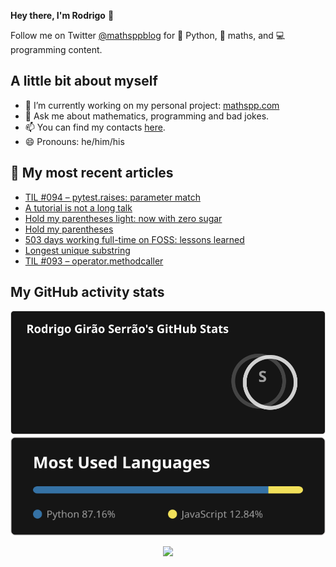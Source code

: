 **Hey there, I'm Rodrigo** 👋

Follow me on Twitter [@mathsppblog][twitter] for 🐍 Python, 🧠 maths, and 💻 programming content.


## A little bit about myself

- 🔭 I’m currently working on my personal project: [mathspp.com](https://mathspp.com)
- 💬 Ask me about mathematics, programming and bad jokes.
- 📫 You can find my contacts [here](https://mathspp.com/about#contacts).
- 😄 Pronouns: he/him/his


## 📖 My most recent articles

<!-- BLOG-POST-LIST:START -->
- [TIL #094 – pytest.raises: parameter match](https://mathspp.com/blog/til/pytest.raises-parameter-match)
- [A tutorial is not a long talk](https://mathspp.com/blog/a-tutorial-is-not-a-long-talk)
- [Hold my parentheses light: now with zero sugar](https://mathspp.com/blog/hold-my-parentheses-light-now-with-zero-sugar)
- [Hold my parentheses](https://mathspp.com/blog/hold-my-parentheses)
- [503 days working full-time on FOSS: lessons learned](https://mathspp.com/blog/503-days-working-full-time-on-foss-lessons-learned)
- [Longest unique substring](https://mathspp.com/blog/longest-unique-substring)
- [TIL #093 – operator.methodcaller](https://mathspp.com/blog/til/operator.methodcaller)
<!-- BLOG-POST-LIST:END -->


##  My GitHub activity stats

<!-- Thanks to ofek! -->

<img src="general_stats.svg" alt="GitHub Statistics" loading="lazy">

<img src="language_stats.svg" alt="Top Languages" loading="lazy">

<p align='center'><img src='https://visitor-badge.laobi.icu/badge?page_id=RodrigoGiraoSerrao'></p>

[twitter]: https://twitter.com/mathsppblog
